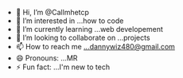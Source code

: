 - 👋 Hi, I’m @Callmhetcp
- 👀 I’m interested in ...how to code
- 🌱 I’m currently learning ...web developement
- 💞️ I’m looking to collaborate on ...projects
- 📫 How to reach me ...dannywiz480@gmail.com
- 😄 Pronouns: ...MR
- ⚡ Fun fact: ...I'm new to tech   

<!---
Callmhetcp/Callmhetcp is a ✨ special ✨ repository because its `README.md` (this file) appears on your GitHub profile.
You can click the Preview link to take a look at your changes.
--->
